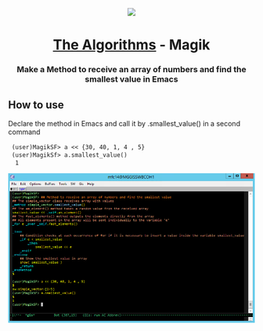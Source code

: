 
<div align="center">
<!-- Title: -->
  <a href="https://github.com/Mateus2314/Magik_Smallworld_the_Algorithms">
    <img src="https://siamz.gallerycdn.vsassets.io/extensions/siamz/smallworld-magik/1.5.2/1573561363325/Microsoft.VisualStudio.Services.Icons.Default" height="100">
  </a>
  <h1><a href="https://github.com/Mateus2314/Magik_Smallworld_the_Algorithms">The Algorithms</a> - Magik</h1>

  
  
<!-- Short description: -->
  <h3>Make a Method to receive an array of numbers and find the smallest value in Emacs</h3>
</div>

## How to use

Declare the method in Emacs and call it by .smallest_value() in a second command

```magik
 (user)MagikSF> a << {30, 40, 1, 4 , 5}
 (user)MagikSf> a.smallest_value()
  1
 ```

![Bilby Stampede](https://github.com/Mateus2314/Magik_Smallworld_the_Algorithms/blob/main/Basic_Loops/lower_value/picture/smallest_value_picture.png)

<!-- ## Getting Started

Open Source resource for learning object-oriented programming language with Magik on SmallWorld. #Magik_Smallworld_the_Algorithms

Read through our [Contribution Guidelines](CONTRIBUTING.md) before you contribute.

## Community Channels

We're on [Discord](https://discord.gg/c7MnfGFGa6) and [Gitter](https://gitter.im/TheAlgorithms)! Community channels are great for you to ask questions and get help. Please join us!

## List of Algorithms

See our [directory](DIRECTORY.md) for easier navigation and better overview of the project.
-->
